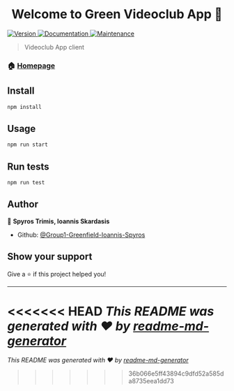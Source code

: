 <h1 align="center">Welcome to Green Videoclub App 👋</h1>
<p>
  <a href="https://www.npmjs.com/package/client" target="_blank">
    <img alt="Version" src="https://img.shields.io/npm/v/client.svg">
  </a>
  <a href="https://github.com/Group1-Greenfield-Ioannis-Spyros/videoclub#readme" target="_blank">
    <img alt="Documentation" src="https://img.shields.io/badge/documentation-yes-brightgreen.svg" />
  </a>
  <a href="https://github.com/Group1-Greenfield-Ioannis-Spyros/videoclub/graphs/commit-activity" target="_blank">
    <img alt="Maintenance" src="https://img.shields.io/badge/Maintained%3F-yes-green.svg" />
  </a>
</p>

> Videoclub App client

### 🏠 [Homepage](https://netlify.com/green-videoclub-app)

## Install

```sh
npm install
```

## Usage

```sh
npm run start
```

## Run tests

```sh
npm run test
```

## Author

👤 **Spyros Trimis, Ioannis Skardasis**

* Github: [@Group1-Greenfield-Ioannis-Spyros](https://github.com/Group1-Greenfield-Ioannis-Spyros)

## Show your support

Give a ⭐️ if this project helped you!

***
<<<<<<< HEAD
_This README was generated with ❤️ by [readme-md-generator](https://github.com/kefranabg/readme-md-generator)_
=======
_This README was generated with ❤️ by [readme-md-generator](https://github.com/kefranabg/readme-md-generator)_
>>>>>>> 36b066e5ff43894c9dfd52a585da8735eea1dd73
